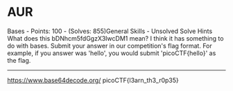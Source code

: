 # AUR

Bases - Points: 100 - (Solves: 855)General Skills - Unsolved
Solve
Hints
What does this bDNhcm5fdGgzX3IwcDM1 mean? I think it has something to do with bases.
Submit your answer in our competition's flag format. For example, if you answer was 'hello', you would submit 'picoCTF{hello}' as the flag.

***

https://www.base64decode.org/
picoCTF{l3arn_th3_r0p35}
